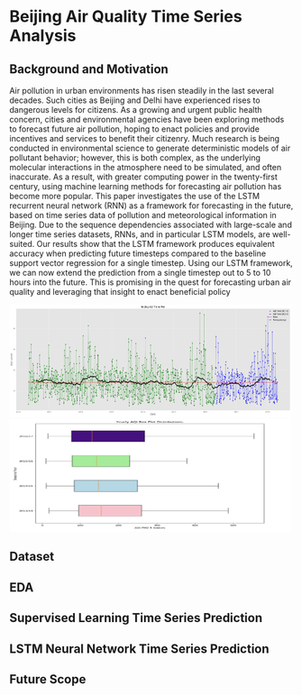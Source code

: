 # Beijing Air Quality Time Series Analysis

## Background and Motivation

Air pollution in urban environments has risen steadily in the last several decades. Such cities as Beijing and Delhi have
experienced rises to dangerous levels for citizens. As a growing and urgent public health concern, cities and environmental
agencies have been exploring methods to forecast future air pollution, hoping to enact policies and provide incentives and
services to benefit their citizenry. Much research is being conducted in environmental science to generate deterministic models of air pollutant behavior; however, this is both complex, as the underlying molecular interactions in the atmosphere need to be simulated, and often inaccurate. As a result, with greater computing power in the twenty-first century, using machine learning methods for forecasting air pollution has become more popular. This paper investigates the use of the LSTM recurrent neural network (RNN) as a framework for forecasting in the future, based on time series data of pollution and meteorological information in Beijing. Due to the sequence dependencies associated with large-scale and longer time series datasets, RNNs, and in particular LSTM models, are well-suited. Our results show that the LSTM framework produces equivalent accuracy when predicting future timesteps compared to the baseline support vector regression for a single timestep. Using our LSTM framework, we can now extend the prediction from a single timestep out to 5 to 10 hours into the future. This is promising in the quest for forecasting urban air quality and leveraging that insight to enact beneficial policy

<img src= "beijing_ts.png" width="500" height="200">



<img src= "Screen Shot 2020-01-09 at 4.17.59 PM.png" width="500" height="200">




## Dataset

## EDA

## Supervised Learning Time Series Prediction 

## LSTM Neural Network Time Series Prediction 

## Future Scope 









